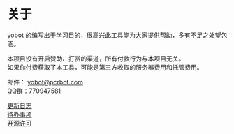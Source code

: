 # 关于

yobot 的编写出于学习目的，很高兴此工具能为大家提供帮助，多有不足之处望包涵。

本项目没有开启赞助、打赏的渠道，所有付款行为与本项目无关。  
如果你付费获取了本工具，可能是第三方收取的服务器费用和托管费用。

邮件： <yobot@pcrbot.com>  
QQ群：770947581

[更新日志](./project/changelog.md)  
[待办事项](./project/todo.md)  
[开源许可](./project/open-source.md)  
